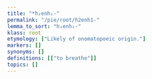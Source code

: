 ```yaml
---
title: "*h₂enh₁-"
permalink: "/pie/root/h2enh1-"
lemma_to_sort: "h₂enh₁-"
klass: root
etymology: ["Likely of onomatopoeic origin."]
markers: []
synonyms: []
definitions: [["to breathe"]]
topics: []
---
```

